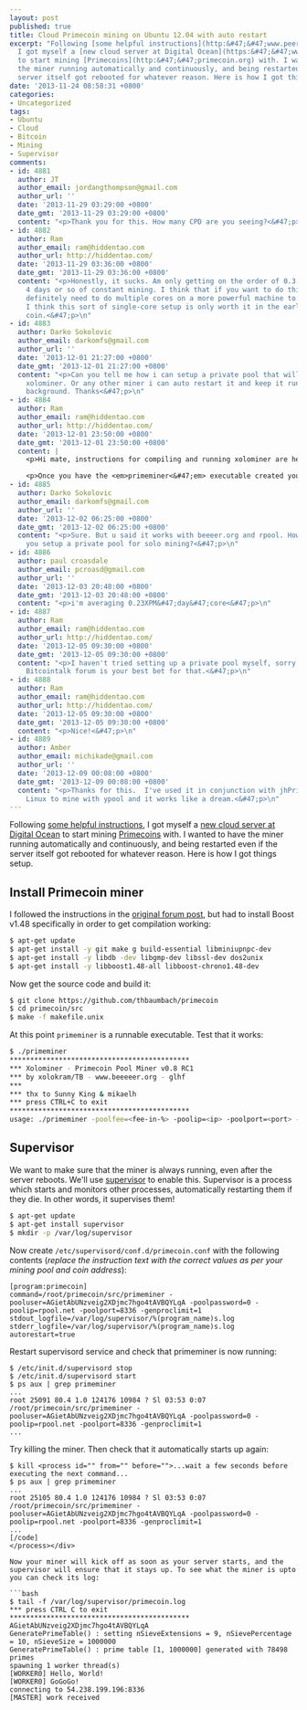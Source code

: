 ```yaml
---
layout: post
published: true
title: Cloud Primecoin mining on Ubuntu 12.04 with auto restart
excerpt: "Following [some helpful instructions](http:&#47;&#47;www.peercointalk.org&#47;index.php?topic=937.0),
  I got myself a [new cloud server at Digital Ocean](https:&#47;&#47;www.digitalocean.com&#47;?refcode=98d0e3d7eb67)
  to start mining [Primecoins](http:&#47;&#47;primecoin.org) with. I wanted to have
  the miner running automatically and continuously, and being restarted even if the
  server itself got rebooted for whatever reason. Here is how I got things setup.\r\n"
date: '2013-11-24 08:58:31 +0800'
categories:
- Uncategorized
tags:
- Ubuntu
- Cloud
- Bitcoin
- Mining
- Supervisor
comments:
- id: 4881
  author: JT
  author_email: jordangthompson@gmail.com
  author_url: ''
  date: '2013-11-29 03:29:00 +0800'
  date_gmt: '2013-11-29 03:29:00 +0800'
  content: "<p>Thank you for this. How many CPD are you seeing?<&#47;p>\n"
- id: 4882
  author: Ram
  author_email: ram@hiddentao.com
  author_url: http://hiddentao.com/
  date: '2013-11-29 03:36:00 +0800'
  date_gmt: '2013-11-29 03:36:00 +0800'
  content: "<p>Honestly, it sucks. Am only getting on the order of 0.3 coins after
    4 days or so of constant mining. I think that if you want to do this now you'd
    definitely need to do multiple cores on a more powerful machine to make headway.
    I think this sort of single-core setup is only worth it in the early days of a
    coin.<&#47;p>\n"
- id: 4883
  author: Darko Sokolovic
  author_email: darkomfs@gmail.com
  author_url: ''
  date: '2013-12-01 21:27:00 +0800'
  date_gmt: '2013-12-01 21:27:00 +0800'
  content: "<p>Can you tell me how i can setup a private pool that will work with
    xolominer. Or any other miner i can auto restart it and keep it running in the
    background. Thanks<&#47;p>\n"
- id: 4884
  author: Ram
  author_email: ram@hiddentao.com
  author_url: http://hiddentao.com/
  date: '2013-12-01 23:50:00 +0800'
  date_gmt: '2013-12-01 23:50:00 +0800'
  content: |
    <p>Hi mate, instructions for compiling and running xolominer are here: http:&#47;&#47;www.peercointalk.org&#47;index.php?topic=798.0<&#47;p>

    <p>Once you have the <em>primeminer<&#47;em> executable created you can follow my instructions above for getting it to auto-run and auto-restart using the supervisor daemon.<&#47;p>
- id: 4885
  author: Darko Sokolovic
  author_email: darkomfs@gmail.com
  author_url: ''
  date: '2013-12-02 06:25:00 +0800'
  date_gmt: '2013-12-02 06:25:00 +0800'
  content: "<p>Sure. But u said it works with beeeer.org and rpool. How do you&#47;can
    you setup a private pool for solo mining?<&#47;p>\n"
- id: 4886
  author: paul croasdale
  author_email: pcroasd@gmail.com
  author_url: ''
  date: '2013-12-03 20:48:00 +0800'
  date_gmt: '2013-12-03 20:48:00 +0800'
  content: "<p>i'm averaging 0.23XPM&#47;day&#47;core<&#47;p>\n"
- id: 4887
  author: Ram
  author_email: ram@hiddentao.com
  author_url: http://hiddentao.com/
  date: '2013-12-05 09:30:00 +0800'
  date_gmt: '2013-12-05 09:30:00 +0800'
  content: "<p>I haven't tried setting up a private pool myself, sorry about that.
    Bitcointalk forum is your best bet for that.<&#47;p>\n"
- id: 4888
  author: Ram
  author_email: ram@hiddentao.com
  author_url: http://hiddentao.com/
  date: '2013-12-05 09:30:00 +0800'
  date_gmt: '2013-12-05 09:30:00 +0800'
  content: "<p>Nice!<&#47;p>\n"
- id: 4889
  author: Amber
  author_email: michikade@gmail.com
  author_url: ''
  date: '2013-12-09 00:08:00 +0800'
  date_gmt: '2013-12-09 00:08:00 +0800'
  content: "<p>Thanks for this.  I've used it in conjunction with jhPrimeminer for
    Linux to mine with ypool and it works like a dream.<&#47;p>\n"
---
```

Following [some helpful instructions](http://www.peercointalk.org/index.php?topic=937.0), I got myself a [new cloud server at Digital Ocean](https://www.digitalocean.com/?refcode=98d0e3d7eb67) to start mining [Primecoins](http://primecoin.org) with. I wanted to have the miner running automatically and continuously, and being restarted even if the server itself got rebooted for whatever reason. Here is how I got things setup.  

## Install Primecoin miner

I followed the instructions in the [original forum post]((http://www.peercointalk.org/index.php?topic=937.0)), but had to install Boost v1.48 specifically in order to get compilation working:

```bash  
$ apt-get update  
$ apt-get install -y git make g build-essential libminiupnpc-dev  
$ apt-get install -y libdb -dev libgmp-dev libssl-dev dos2unix  
$ apt-get install -y libboost1.48-all libboost-chrono1.48-dev  
```

Now get the source code and build it:

```bash  
$ git clone https://github.com/thbaumbach/primecoin  
$ cd primecoin/src  
$ make -f makefile.unix  
```

At this point `primeminer` is a runnable executable. Test that it works:

```bash  
$ ./primeminer
********************************************
*** Xolominer - Primecoin Pool Miner v0.8 RC1
*** by xolokram/TB - www.beeeeer.org - glhf
***
*** thx to Sunny King & mikaelh
*** press CTRL+C to exit
********************************************
usage: ./primeminer -poolfee=<fee-in-%> -poolip=<ip> -poolport=<port> -pooluser=<user> -poolpassword=<password>
```

## Supervisor

We want to make sure that the miner is always running, even after the server reboots. We'll use [supervisor](http://supervisord.org/) to enable this. Supervisor is a process which starts and monitors other processes, automatically restarting them if they die. In other words, it supervises them!

```bash  
$ apt-get update  
$ apt-get install supervisor  
$ mkdir -p /var/log/supervisor  
```

Now create `/etc/supervisord/conf.d/primecoin.conf` with the following contents (_replace the instruction text with the correct values as per your mining pool and coin address_):

```  
[program:primecoin]  
command=/root/primecoin/src/primeminer -pooluser=AGietAbUNzveig2XDjmc7hgo4tAVBQYLqA -poolpassword=0 -poolip=rpool.net -poolport=8336 -genproclimit=1  
stdout_logfile=/var/log/supervisor/%(program_name)s.log  
stderr_logfile=/var/log/supervisor/%(program_name)s.log  
autorestart=true  
```

Restart supervisord service and check that primeminer is now running:

```  
$ /etc/init.d/supervisord stop  
$ /etc/init.d/supervisord start  
$ ps aux | grep primeminer  
...  
root 25091 80.4 1.0 124176 10984 ? Sl 03:53 0:07 /root/primecoin/src/primeminer -pooluser=AGietAbUNzveig2XDjmc7hgo4tAVBQYLqA -poolpassword=0 -poolip=rpool.net -poolport=8336 -genproclimit=1  
...  
```

Try killing the miner. Then check that it automatically starts up again:

```  
$ kill <process id="" from="" before="">...wait a few seconds before executing the next command...  
$ ps aux | grep primeminer  
...  
root 25105 80.4 1.0 124176 10984 ? Sl 03:53 0:07 /root/primecoin/src/primeminer -pooluser=AGietAbUNzveig2XDjmc7hgo4tAVBQYLqA -poolpassword=0 -poolip=rpool.net -poolport=8336 -genproclimit=1  
...  
[/code]  
</process></div>

Now your miner will kick off as soon as your server starts, and the supervisor will ensure that it stays up. To see what the miner is upto you can check its log:

```bash  
$ tail -f /var/log/supervisor/primecoin.log  
*** press CTRL C to exit  
********************************************  
AGietAbUNzveig2XDjmc7hgo4tAVBQYLqA  
GeneratePrimeTable() : setting nSieveExtensions = 9, nSievePercentage = 10, nSieveSize = 1000000  
GeneratePrimeTable() : prime table [1, 1000000] generated with 78498 primes  
spawning 1 worker thread(s)  
[WORKER0] Hello, World!  
[WORKER0] GoGoGo!  
connecting to 54.238.199.196:8336  
[MASTER] work received  
```
